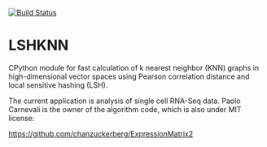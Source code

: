 [![Build Status](https://travis-ci.org/iosonofabio/lshknn.svg?branch=master)](https://travis-ci.org/iosonofabio/lshknn)

# LSHKNN
CPython module for fast calculation of k nearest neighbor (KNN) graphs in high-dimensional vector spaces using Pearson correlation distance and local sensitive hashing (LSH).

The current application is analysis of single cell RNA-Seq data. Paolo Carnevali is the owner of the algorithm code, which is also under MIT license:

https://github.com/chanzuckerberg/ExpressionMatrix2
